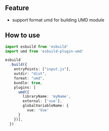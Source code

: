 ## Feature

- support format umd for building UMD module

## How to use

```ts
import esbuild from 'esbuild'
import umd from 'esbuild-plugin-umd'

esbuild
  .build({
    entryPoints: ["input.js"],
    outdir: "dist",
    format: "umd",
    bundle: true,
    plugins: [
      umd({
        libraryName: 'myName',
        external: ['vue'],
        globalVariableName: {
          vue: 'Vue'
      }
    })],
  })
```
